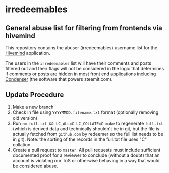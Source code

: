 # irredeemables
## General abuse list for filtering from frontends via hivemind

This repository contains the abuser (irredeemables) username list for the [Hivemind](https://github.com/steemit/hivemind) application.

The users in the `irredeemables` list will have their comments and posts filtered out and their flags will not be considered in the logic that determines if comments or posts are hidden in most front end applications including [Condenser](https://github.com/steemit/condenser) (the software that powers steemit.com).

## Update Procedure

1. Make a new branch
2. Check in file using `YYYYMMDD.filename.txt` format (optionally removing old version)
3. Run `rm full.txt && LC_ALL=C LC_COLLATE=C make` to regenerate `full.txt` (which is derived data and technically shouldn't be in git, but the file is actually fetched from `github.com` by redeemer so the full list needs to be in git). Note: the sorting of the records in the full.txt file uses "C" collation.
4. Create a pull request to `master`. All pull requests must include sufficient documented proof for a reviewer to conclude (without a doubt) that an account is violating our ToS or otherwise behaving in a way that would be considered abuse.
